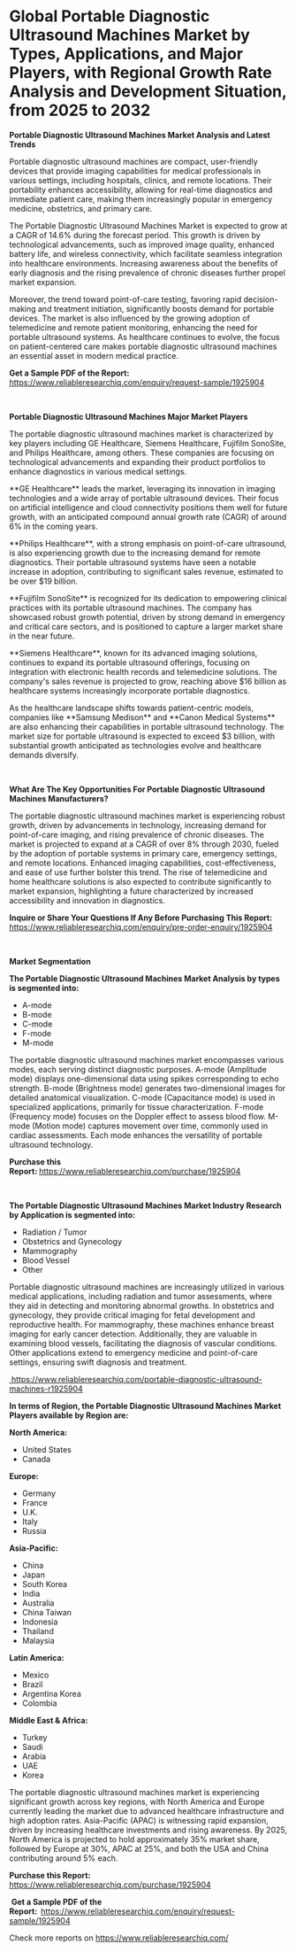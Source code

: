 <p><h1>Global Portable Diagnostic Ultrasound Machines Market by Types, Applications, and Major Players, with Regional Growth Rate Analysis and Development Situation, from 2025 to 2032</h1></p><p><strong>Portable Diagnostic Ultrasound Machines Market Analysis and Latest Trends</strong></p>
<p><p>Portable diagnostic ultrasound machines are compact, user-friendly devices that provide imaging capabilities for medical professionals in various settings, including hospitals, clinics, and remote locations. Their portability enhances accessibility, allowing for real-time diagnostics and immediate patient care, making them increasingly popular in emergency medicine, obstetrics, and primary care.</p><p>The Portable Diagnostic Ultrasound Machines Market is expected to grow at a CAGR of 14.6% during the forecast period. This growth is driven by technological advancements, such as improved image quality, enhanced battery life, and wireless connectivity, which facilitate seamless integration into healthcare environments. Increasing awareness about the benefits of early diagnosis and the rising prevalence of chronic diseases further propel market expansion.</p><p>Moreover, the trend toward point-of-care testing, favoring rapid decision-making and treatment initiation, significantly boosts demand for portable devices. The market is also influenced by the growing adoption of telemedicine and remote patient monitoring, enhancing the need for portable ultrasound systems. As healthcare continues to evolve, the focus on patient-centered care makes portable diagnostic ultrasound machines an essential asset in modern medical practice.</p></p>
<p><strong>Get a Sample PDF of the Report:&nbsp;</strong> <a href="https://www.reliableresearchiq.com/enquiry/request-sample/1925904?utm_campaign=99&utm_medium=2&utm_source=Github&utm_content=ia&utm_term=15012025&utm_id=portable-diagnostic-ultrasound-machines">https://www.reliableresearchiq.com/enquiry/request-sample/1925904</a></p>
<p>&nbsp;</p>
<p><strong>Portable Diagnostic Ultrasound Machines Major Market Players</strong></p>
<p><p>The portable diagnostic ultrasound machines market is characterized by key players including GE Healthcare, Siemens Healthcare, Fujifilm SonoSite, and Philips Healthcare, among others. These companies are focusing on technological advancements and expanding their product portfolios to enhance diagnostics in various medical settings.</p><p>**GE Healthcare** leads the market, leveraging its innovation in imaging technologies and a wide array of portable ultrasound devices. Their focus on artificial intelligence and cloud connectivity positions them well for future growth, with an anticipated compound annual growth rate (CAGR) of around 6% in the coming years.</p><p>**Philips Healthcare**, with a strong emphasis on point-of-care ultrasound, is also experiencing growth due to the increasing demand for remote diagnostics. Their portable ultrasound systems have seen a notable increase in adoption, contributing to significant sales revenue, estimated to be over $19 billion.</p><p>**Fujifilm SonoSite** is recognized for its dedication to empowering clinical practices with its portable ultrasound machines. The company has showcased robust growth potential, driven by strong demand in emergency and critical care sectors, and is positioned to capture a larger market share in the near future.</p><p>**Siemens Healthcare**, known for its advanced imaging solutions, continues to expand its portable ultrasound offerings, focusing on integration with electronic health records and telemedicine solutions. The company's sales revenue is projected to grow, reaching above $16 billion as healthcare systems increasingly incorporate portable diagnostics.</p><p>As the healthcare landscape shifts towards patient-centric models, companies like **Samsung Medison** and **Canon Medical Systems** are also enhancing their capabilities in portable ultrasound technology. The market size for portable ultrasound is expected to exceed $3 billion, with substantial growth anticipated as technologies evolve and healthcare demands diversify.</p></p>
<p>&nbsp;</p>
<p><strong>What Are The Key Opportunities For Portable Diagnostic Ultrasound Machines Manufacturers?</strong></p>
<p><p>The portable diagnostic ultrasound machines market is experiencing robust growth, driven by advancements in technology, increasing demand for point-of-care imaging, and rising prevalence of chronic diseases. The market is projected to expand at a CAGR of over 8% through 2030, fueled by the adoption of portable systems in primary care, emergency settings, and remote locations. Enhanced imaging capabilities, cost-effectiveness, and ease of use further bolster this trend. The rise of telemedicine and home healthcare solutions is also expected to contribute significantly to market expansion, highlighting a future characterized by increased accessibility and innovation in diagnostics.</p></p>
<p><strong>Inquire or Share Your Questions If Any Before Purchasing This Report:</strong> <a href="https://www.reliableresearchiq.com/enquiry/pre-order-enquiry/1925904?utm_campaign=99&utm_medium=2&utm_source=Github&utm_content=ia&utm_term=15012025&utm_id=portable-diagnostic-ultrasound-machines">https://www.reliableresearchiq.com/enquiry/pre-order-enquiry/1925904</a></p>
<p>&nbsp;</p>
<p><strong>Market Segmentation</strong></p>
<p><strong>The Portable Diagnostic Ultrasound Machines Market Analysis by types is segmented into:</strong></p>
<p><ul><li>A-mode</li><li>B-mode</li><li>C-mode</li><li>F-mode</li><li>M-mode</li></ul></p>
<p><p>The portable diagnostic ultrasound machines market encompasses various modes, each serving distinct diagnostic purposes. A-mode (Amplitude mode) displays one-dimensional data using spikes corresponding to echo strength. B-mode (Brightness mode) generates two-dimensional images for detailed anatomical visualization. C-mode (Capacitance mode) is used in specialized applications, primarily for tissue characterization. F-mode (Frequency mode) focuses on the Doppler effect to assess blood flow. M-mode (Motion mode) captures movement over time, commonly used in cardiac assessments. Each mode enhances the versatility of portable ultrasound technology.</p></p>
<p><strong>Purchase this Report:&nbsp;</strong><a href="https://www.reliableresearchiq.com/purchase/1925904?utm_campaign=99&utm_medium=2&utm_source=Github&utm_content=ia&utm_term=15012025&utm_id=portable-diagnostic-ultrasound-machines">https://www.reliableresearchiq.com/purchase/1925904</a></p>
<p>&nbsp;</p>
<p><strong>The Portable Diagnostic Ultrasound Machines Market Industry Research by Application is segmented into:</strong></p>
<p><ul><li>Radiation / Tumor</li><li>Obstetrics and Gynecology</li><li>Mammography</li><li>Blood Vessel</li><li>Other</li></ul></p>
<p><p>Portable diagnostic ultrasound machines are increasingly utilized in various medical applications, including radiation and tumor assessments, where they aid in detecting and monitoring abnormal growths. In obstetrics and gynecology, they provide critical imaging for fetal development and reproductive health. For mammography, these machines enhance breast imaging for early cancer detection. Additionally, they are valuable in examining blood vessels, facilitating the diagnosis of vascular conditions. Other applications extend to emergency medicine and point-of-care settings, ensuring swift diagnosis and treatment.</p></p>
<p><a href="https://www.reliableresearchiq.com/portable-diagnostic-ultrasound-machines-r1925904?utm_campaign=99&utm_medium=2&utm_source=Github&utm_content=ia&utm_term=15012025&utm_id=portable-diagnostic-ultrasound-machines">&nbsp;https://www.reliableresearchiq.com/portable-diagnostic-ultrasound-machines-r1925904</a></p>
<p><strong>In terms of Region, the Portable Diagnostic Ultrasound Machines Market Players available by Region are:</strong></p>
<p>
    <p> <strong> North America: </strong>
        <ul>
            <li>United States</li>
            <li>Canada</li>
        </ul>
        </p> 
    <p> <strong> Europe: </strong>
        <ul>
            <li>Germany</li>
            <li>France</li>
            <li>U.K.</li>
            <li>Italy</li>
            <li>Russia</li>
        </ul>
        </p> 
    <p> <strong> Asia-Pacific: </strong>
        <ul>
            <li>China</li>
            <li>Japan</li>
            <li>South Korea</li>
            <li>India</li>
            <li>Australia</li>
            <li>China Taiwan</li>
            <li>Indonesia</li>
            <li>Thailand</li>
            <li>Malaysia</li>
        </ul>
        </p> 
    <p> <strong> Latin America: </strong>
        <ul>
            <li>Mexico</li>
            <li>Brazil</li>
            <li>Argentina Korea</li>
            <li>Colombia</li>
        </ul>
        </p> 
    <p> <strong> Middle East & Africa: </strong>
        <ul>
            <li>Turkey</li>
            <li>Saudi</li>
            <li>Arabia</li>
            <li>UAE</li>
            <li>Korea</li>
        </ul>
    </p>
    </p>
<p><p>The portable diagnostic ultrasound machines market is experiencing significant growth across key regions, with North America and Europe currently leading the market due to advanced healthcare infrastructure and high adoption rates. Asia-Pacific (APAC) is witnessing rapid expansion, driven by increasing healthcare investments and rising awareness. By 2025, North America is projected to hold approximately 35% market share, followed by Europe at 30%, APAC at 25%, and both the USA and China contributing around 5% each.</p></p>
<p><strong>Purchase this Report: </strong><a href="https://www.reliableresearchiq.com/purchase/1925904?utm_campaign=99&utm_medium=2&utm_source=Github&utm_content=ia&utm_term=15012025&utm_id=portable-diagnostic-ultrasound-machines">https://www.reliableresearchiq.com/purchase/1925904</a></p>
<p>&nbsp;<strong>Get a Sample PDF of the Report:&nbsp;&nbsp;</strong><a href="https://www.reliableresearchiq.com/enquiry/request-sample/1925904?utm_campaign=99&utm_medium=2&utm_source=Github&utm_content=ia&utm_term=15012025&utm_id=portable-diagnostic-ultrasound-machines">https://www.reliableresearchiq.com/enquiry/request-sample/1925904</a></p>
<p><strong></strong></p>
<p>Check more reports on <a href="https://www.reliableresearchiq.com/?utm_campaign=99&utm_medium=2&utm_source=Github&utm_content=ia&utm_term=15012025&utm_id=portable-diagnostic-ultrasound-machines">https://www.reliableresearchiq.com/</a></p>